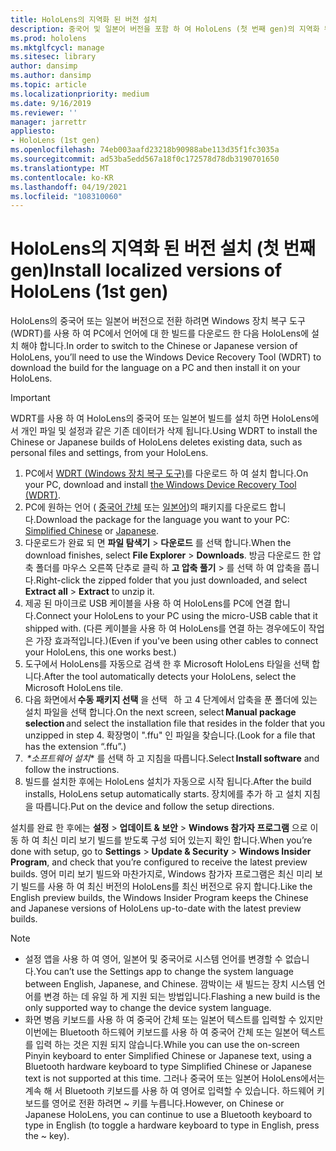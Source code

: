 ```yaml
---
title: HoloLens의 지역화 된 버전 설치
description: 중국어 및 일본어 버전을 포함 하 여 HoloLens (첫 번째 gen)의 지역화 된 버전을 설치 하는 방법에 대해 알아봅니다.
ms.prod: hololens
ms.mktglfcycl: manage
ms.sitesec: library
author: dansimp
ms.author: dansimp
ms.topic: article
ms.localizationpriority: medium
ms.date: 9/16/2019
ms.reviewer: ''
manager: jarrettr
appliesto:
- HoloLens (1st gen)
ms.openlocfilehash: 74eb003aafd23218b90988abe113d35f1fc3035a
ms.sourcegitcommit: ad53ba5edd567a18f0c172578d78db3190701650
ms.translationtype: MT
ms.contentlocale: ko-KR
ms.lasthandoff: 04/19/2021
ms.locfileid: "108310060"
---
```

# <a name="install-localized-versions-of-hololens-1st-gen"></a><span data-ttu-id="d03d0-103">HoloLens의 지역화 된 버전 설치 (첫 번째 gen)</span><span class="sxs-lookup"><span data-stu-id="d03d0-103">Install localized versions of HoloLens (1st gen)</span></span>

<span data-ttu-id="d03d0-104">HoloLens의 중국어 또는 일본어 버전으로 전환 하려면 Windows 장치 복구 도구 (WDRT)를 사용 하 여 PC에서 언어에 대 한 빌드를 다운로드 한 다음 HoloLens에 설치 해야 합니다.</span><span class="sxs-lookup"><span data-stu-id="d03d0-104">In order to switch to the Chinese or Japanese version of HoloLens, you’ll need to use the Windows Device Recovery Tool (WDRT) to download the build for the language on a PC and then install it on your HoloLens.</span></span>

> [!IMPORTANT]
> <span data-ttu-id="d03d0-105">WDRT를 사용 하 여 HoloLens의 중국어 또는 일본어 빌드를 설치 하면 HoloLens에서 개인 파일 및 설정과 같은 기존 데이터가 삭제 됩니다.</span><span class="sxs-lookup"><span data-stu-id="d03d0-105">Using WDRT to install the Chinese or Japanese builds of HoloLens deletes existing data, such as personal files and settings, from your HoloLens.</span></span> 

1. <span data-ttu-id="d03d0-106">PC에서 [WDRT (Windows 장치 복구 도구)](https://support.microsoft.com/help/12379)를 다운로드 하 여 설치 합니다.</span><span class="sxs-lookup"><span data-stu-id="d03d0-106">On your PC, download and install [the Windows Device Recovery Tool (WDRT)](https://support.microsoft.com/help/12379).</span></span>
1. <span data-ttu-id="d03d0-107">PC에 원하는 언어 (  [중국어 간체](https://aka.ms/hololensdownload-ch) 또는 [일본어](https://aka.ms/hololensdownload-jp))의 패키지를 다운로드 합니다.</span><span class="sxs-lookup"><span data-stu-id="d03d0-107">Download the package for the language you want to your PC:  [Simplified Chinese](https://aka.ms/hololensdownload-ch) or [Japanese](https://aka.ms/hololensdownload-jp).</span></span>
1. <span data-ttu-id="d03d0-108">다운로드가 완료 되 면 **파일 탐색기**  >  **다운로드** 를 선택 합니다.</span><span class="sxs-lookup"><span data-stu-id="d03d0-108">When the download finishes, select **File Explorer** > **Downloads**.</span></span> <span data-ttu-id="d03d0-109">방금 다운로드 한 압축 폴더를 마우스 오른쪽 단추로 클릭 하 **고 압축 풀기**  >   를 선택 하 여 압축을 풉니다.</span><span class="sxs-lookup"><span data-stu-id="d03d0-109">Right-click the zipped folder that you just downloaded, and select **Extract all** > **Extract** to unzip it.</span></span>
1. <span data-ttu-id="d03d0-110">제공 된 마이크로 USB 케이블을 사용 하 여 HoloLens를 PC에 연결 합니다.</span><span class="sxs-lookup"><span data-stu-id="d03d0-110">Connect your HoloLens to your PC using the micro-USB cable that it shipped with.</span></span> <span data-ttu-id="d03d0-111">(다른 케이블을 사용 하 여 HoloLens를 연결 하는 경우에도이 작업은 가장 효과적입니다.)</span><span class="sxs-lookup"><span data-stu-id="d03d0-111">(Even if you've been using other cables to connect your HoloLens, this one works best.)</span></span>
1. <span data-ttu-id="d03d0-112">도구에서 HoloLens를 자동으로 검색 한 후 Microsoft HoloLens 타일을 선택 합니다.</span><span class="sxs-lookup"><span data-stu-id="d03d0-112">After the tool automatically detects your HoloLens, select the Microsoft HoloLens tile.</span></span>
1. <span data-ttu-id="d03d0-113">다음 화면에서 **수동 패키지 선택** 을 선택   하 고 4 단계에서 압축을 푼 폴더에 있는 설치 파일을 선택 합니다.</span><span class="sxs-lookup"><span data-stu-id="d03d0-113">On the next screen, select **Manual package selection** and select the installation file that resides in the folder that you unzipped in step 4.</span></span> <span data-ttu-id="d03d0-114">확장명이 ".ffu" 인 파일을 찾습니다.</span><span class="sxs-lookup"><span data-stu-id="d03d0-114">(Look for a file that has the extension “.ffu”.)</span></span> 
1. <span data-ttu-id="d03d0-115"> *\*소프트웨어 설치** 를 선택 하 고 지침을 따릅니다.</span><span class="sxs-lookup"><span data-stu-id="d03d0-115">Select **Install software** and follow the instructions.</span></span> 
1. <span data-ttu-id="d03d0-116">빌드를 설치한 후에는 HoloLens 설치가 자동으로 시작 됩니다.</span><span class="sxs-lookup"><span data-stu-id="d03d0-116">After the build installs, HoloLens setup automatically starts.</span></span> <span data-ttu-id="d03d0-117">장치에를 추가 하 고 설치 지침을 따릅니다.</span><span class="sxs-lookup"><span data-stu-id="d03d0-117">Put on the device and follow the setup directions.</span></span> 

<span data-ttu-id="d03d0-118">설치를 완료 한 후에는 **설정**  >  **업데이트 & 보안**  >  **Windows 참가자 프로그램** 으로 이동 하 여 최신 미리 보기 빌드를 받도록 구성 되어 있는지 확인 합니다.</span><span class="sxs-lookup"><span data-stu-id="d03d0-118">When you’re done with setup, go to **Settings** > **Update & Security** > **Windows Insider Program**, and check that you’re configured to receive the latest preview builds.</span></span> <span data-ttu-id="d03d0-119">영어 미리 보기 빌드와 마찬가지로, Windows 참가자 프로그램은 최신 미리 보기 빌드를 사용 하 여 최신 버전의 HoloLens를 최신 버전으로 유지 합니다.</span><span class="sxs-lookup"><span data-stu-id="d03d0-119">Like the English preview builds, the Windows Insider Program keeps the Chinese and Japanese versions of HoloLens up-to-date with the latest preview builds.</span></span>

> [!NOTE]
>  
> - <span data-ttu-id="d03d0-120">설정 앱을 사용 하 여 영어, 일본어 및 중국어로 시스템 언어를 변경할 수 없습니다.</span><span class="sxs-lookup"><span data-stu-id="d03d0-120">You can’t use the Settings app to change the system language between English, Japanese, and Chinese.</span></span> <span data-ttu-id="d03d0-121">깜박이는 새 빌드는 장치 시스템 언어를 변경 하는 데 유일 하 게 지원 되는 방법입니다.</span><span class="sxs-lookup"><span data-stu-id="d03d0-121">Flashing a new build is the only supported way to change the device system language.</span></span>
> - <span data-ttu-id="d03d0-122">화면 병음 키보드를 사용 하 여 중국어 간체 또는 일본어 텍스트를 입력할 수 있지만 이번에는 Bluetooth 하드웨어 키보드를 사용 하 여 중국어 간체 또는 일본어 텍스트를 입력 하는 것은 지원 되지 않습니다.</span><span class="sxs-lookup"><span data-stu-id="d03d0-122">While you can use the on-screen Pinyin keyboard to enter Simplified Chinese or Japanese text, using a Bluetooth hardware keyboard to type Simplified Chinese or Japanese text is not supported at this time.</span></span>  <span data-ttu-id="d03d0-123">그러나 중국어 또는 일본어 HoloLens에서는 계속 해 서 Bluetooth 키보드를 사용 하 여 영어로 입력할 수 있습니다. 하드웨어 키보드를 영어로 전환 하려면 ~ 키를 누릅니다.</span><span class="sxs-lookup"><span data-stu-id="d03d0-123">However, on Chinese or Japanese HoloLens, you can continue to use a Bluetooth keyboard to type in English (to toggle a hardware keyboard to type in English, press the ~ key).</span></span>
